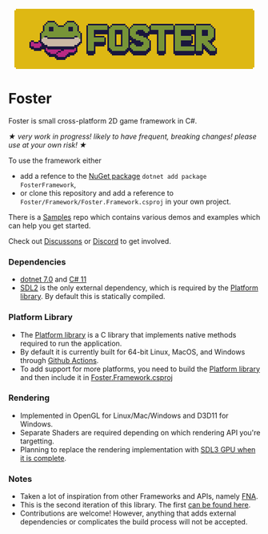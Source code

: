 <p align="center">
<img width="480" src="Foster.png" alt="Foster logo">
</p>

# Foster
Foster is small cross-platform 2D game framework in C#.

_★ very work in progress! likely to have frequent, breaking changes! please use at your own risk! ★_

To use the framework either 
 - add a refence to the [NuGet package](https://www.nuget.org/packages/FosterFramework) `dotnet add package FosterFramework`, 
 - or clone this repository and add a reference to `Foster/Framework/Foster.Framework.csproj` in your own project.

There is a [Samples](https://github.com/NoelFB/Foster-Samples) repo which contains various demos and examples which can help you get started.

Check out [Discussons](https://github.com/NoelFB/Foster/discussions) or [Discord](https://discord.gg/K7tdFuP3Bg) to get involved.

### Dependencies
 - [dotnet 7.0](https://dotnet.microsoft.com/en-us/download/dotnet/7.0) and [C# 11](https://learn.microsoft.com/en-us/dotnet/csharp/whats-new/csharp-11)
 - [SDL2](https://github.com/libsdl-org/sdl) is the only external dependency, which is required by the [Platform library](https://github.com/NoelFB/Foster/tree/main/Platform). By default this is statically compiled.

### Platform Library
 - The [Platform library](https://github.com/NoelFB/Foster/tree/main/Platform) is a C library that implements native methods required to run the application.
 - By default it is currently built for 64-bit Linux, MacOS, and Windows through [Github Actions](https://github.com/NoelFB/Foster/actions/workflows/build-libs.yml).
 - To add support for more platforms, you need to build the [Platform library](https://github.com/NoelFB/Foster/tree/main/Platform) and then include it in [Foster.Framework.csproj](https://github.com/NoelFB/Foster/blob/main/Framework/Foster.Framework.csproj#L27)

### Rendering
 - Implemented in OpenGL for Linux/Mac/Windows and D3D11 for Windows.
 - Separate Shaders are required depending on which rendering API you're targetting.
 - Planning to replace the rendering implementation with [SDL3 GPU when it is complete](https://github.com/NoelFB/Foster2023/issues/1).

### Notes
 - Taken a lot of inspiration from other Frameworks and APIs, namely [FNA](https://fna-xna.github.io/).
 - This is the second iteration of this library. The first [can be found here](https://github.com/noelfb/fosterold).
 - Contributions are welcome! However, anything that adds external dependencies or complicates the build process will not be accepted.
